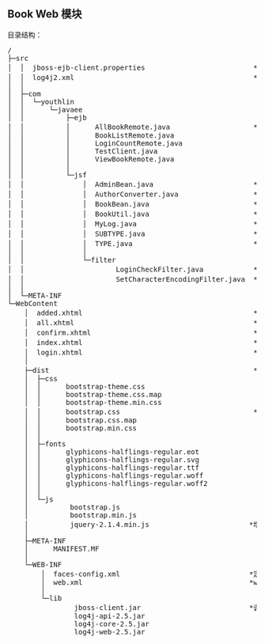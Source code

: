 ## Book Web 模块
目录结构：
<pre>
/
├─src
│  │  jboss-ejb-client.properties                          *用于连接远程EJB接口*
│  │  log4j2.xml                                           *日志配置文件*
│  │
│  ├─com
│  │  └─youthlin
│  │      └─javaee
│  │          ├─ejb
│  │          │      AllBookRemote.java                    *EJB接口*
│  │          │      BookListRemote.java
│  │          │      LoginCountRemote.java
│  │          │      TestClient.java
│  │          │      ViewBookRemote.java
│  │          │
│  │          └─jsf
│  │              │  AdminBean.java                        *登录*
│  │              │  AuthorConverter.java                  *JSF 的自定义转换器，字符串->列表*
│  │              │  BookBean.java                         *接收 JSF 页面的表单信息*
│  │              │  BookUtil.java                         *工具类，用于实现各种操作*
│  │              │  MyLog.java                            *用于获取Log*
│  │              │  SUBTYPE.java                          *图书二级分类，枚举*
│  │              │  TYPE.java                             *图书分类，枚举*
│  │              │
│  │              └─filter
│  │                      LoginCheckFilter.java            *登录过滤器*
│  │                      SetCharacterEncodingFilter.java  *字符编码转换过滤器*
│  │
│  └─META-INF
└─WebContent
    │  added.xhtml                                         *显示会话列表*
    │  all.xhtml                                           *显示所有图书*
    │  confirm.xhtml                                       *确认表单信息*
    │  index.xhtml                                         *填写图书表单，实现了 Ajax 级联菜单*
    │  login.xhtml                                         *管理员登录*
    │
    ├─dist                                                 *Bootstrap 框架*
    │  ├─css
    │  │      bootstrap-theme.css
    │  │      bootstrap-theme.css.map
    │  │      bootstrap-theme.min.css
    │  │      bootstrap.css                                *增加了.well, .form-control透明*
    │  │      bootstrap.css.map
    │  │      bootstrap.min.css
    │  │
    │  ├─fonts
    │  │      glyphicons-halflings-regular.eot
    │  │      glyphicons-halflings-regular.svg
    │  │      glyphicons-halflings-regular.ttf
    │  │      glyphicons-halflings-regular.woff
    │  │      glyphicons-halflings-regular.woff2
    │  │
    │  └─js
    │          bootstrap.js
    │          bootstrap.min.js
    │          jquery-2.1.4.min.js                        *增加了使居中的效果*
    │
    ├─META-INF
    │      MANIFEST.MF
    │
    └─WEB-INF
        │  faces-config.xml                               *定义跳转规则*
        │  web.xml                                        *web.xml*
        │
        └─lib
                jboss-client.jar                          *调用 EJB 要用*
                log4j-api-2.5.jar
                log4j-core-2.5.jar
                log4j-web-2.5.jar

</pre>
